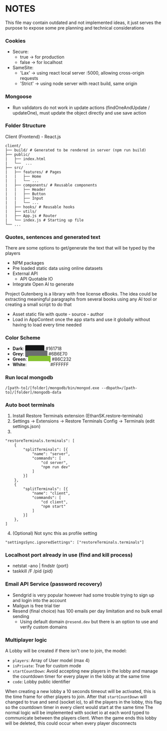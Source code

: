 # NOTES

This file may contain outdated and not implemented ideas, it just serves the purpose to expose some pre planning and technical considerations

### Cookies

- Secure: 
    - true -> for production
    - false -> for localhost
- SameSite: 
    - 'Lax' -> using react local server :5000, allowing cross-origin requests
    - 'Strict' -> using node server with react build, same origin

### Mongoose

- Run validators do not work in update actions (findOneAndUpdate / updateOne), must update the object directly and use save action

### Folder Structure

Client (Frontend) - React.js

```
client/
├── build/ # Generated to be rendered in server (npm run build) 
├── public/
|   ├── index.html
|   └──  ...
├── src/
|   ├── features/ # Pages
|   |   ├── Home
|   |   └── ...
|   ├── components/ # Reusable components 
|   |   ├── Header
|   |   ├── Button
|   |   ├── Input
|   |   └── ...
|   ├── hooks/ # Reusable hooks
|   ├── utils/
|   ├── App.js # Router
|   └── index.js # Starting up file
└── ...
```

### Quotes, sentences and generated text

There are some options to get/generate the text that will be typed by the players

- NPM packages
- Pre loaded static data using online datasets
- External API
    - API Quotable IO
- Integrate Open AI to generate

Project Gutenberg is a library with free license eBooks. The idea could be extracting meaningful paragraphs from several books using any AI tool or creating a small script to do that

- Asset static file with quote - source - author
- Load in AppContext once the app starts and use it globally without having to load every time needed

### Color Scheme

- **Dark**: <span style="background-color: #161718; color: #161718; padding: 2px 5px; border-radius: 3px;">#161718</span> #161718
- **Grey**: <span style="background-color: #6B6E70; color: #6B6E70; padding: 2px 5px; border-radius: 3px;">#6B6E70</span> #6B6E70
- **Green**: <span style="background-color: #86C232; color: #86C232; padding: 2px 5px; border-radius: 3px;">#86C232</span> #86C232
- **White**: <span style="background-color: #FFFFFF; color: white; padding: 2px 5px; border-radius: 3px;">#FFFFFF</span> #FFFFFF

### Run local mongodb

```
/[path-to]/[folder]/mongodb/bin/mongod.exe --dbpath=/[path-to]/[folder]/mongodb-data
```

### Auto boot terminals

1. Install Restore Terminals extension (EthanSK.restore-terminals)
2. Settings -> Extensions -> Restore Terminals Config -> Terminals (edit settings.json)
3. 
```
"restoreTerminals.terminals": [
    {
        "splitTerminals": [{
            "name": "server",
            "commands": [
                "cd server",
                "npm run dev"
            ]
        }]
    },
    {
        "splitTerminals": [{
            "name": "client",
            "commands": [
                "cd client",
                "npm start"
            ]
        }]
    },
]
```
4. (Optional) Not sync this as profile setting
```
"settingsSync.ignoredSettings": ["restoreTerminals.terminals"]
```

### Localhost port already in use (find and kill process)

- netstat -ano | findstr {port}
- taskkill /F /pid {pid}

### Email API Service (password recovery)

- Sendgrid is very popular however had some trouble trying to sign up and login into the account
- Mailgun is free trial tier
- Resend (final choice) has 100 emails per day limitation and no bulk email sending
    - Using default domain `@resend.dev` but there is an option to use and verify custom domains

### Multiplayer logic

A Lobby will be created if there isn't one to join, the model:

- `players`: Array of User model (max 4)
- `isPrivate`: True for custom mode
- `startCountDown`: Avoid accepting new players in the lobby and manage the countdown timer for every player in the lobby at the same time
- `code`: Lobby public identifier

When creating a new lobby a 10 seconds timeout will be activated, this is the time frame for other players to join.
After that `startCountDown` will changed to true and send (socket io), to all the players in the lobby, this flag so the countdown timer in every client would start at the same time
The normal logic will be implemented with socket io at each word typed to communicate between the players client. When the game ends this lobby will be deleted, this could occur when every player disconnects